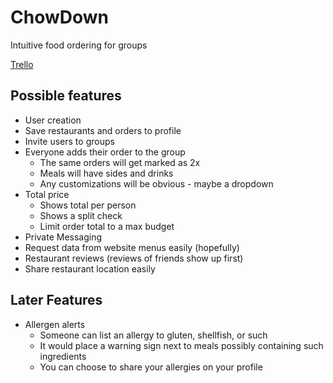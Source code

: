 # ChowDown
Intuitive food ordering for groups

[Trello](https://trello.com/b/I21DAqqs/chowdown)

## Possible features
- User creation
- Save restaurants and orders to profile
- Invite users to groups
- Everyone adds their order to the group
  - The same orders will get marked as 2x
  - Meals will have sides and drinks
  - Any customizations will be obvious - maybe a dropdown
- Total price
  - Shows total per person
  - Shows a split check
  - Limit order total to a max budget
- Private Messaging
- Request data from website menus easily (hopefully)
- Restaurant reviews (reviews of friends show up first)
- Share restaurant location easily

## Later Features
- Allergen alerts
  - Someone can list an allergy to gluten, shellfish, or such
  - It would place a warning sign next to meals possibly containing such ingredients
  - You can choose to share your allergies on your profile
